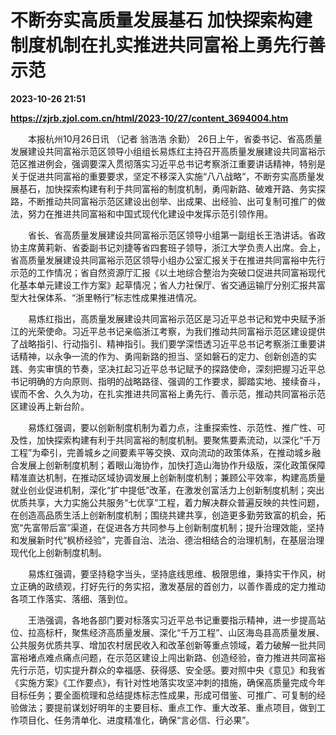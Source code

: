 # 不断夯实高质量发展基石 加快探索构建制度机制在扎实推进共同富裕上勇先行善示范

**2023-10-26 21:51**

**https://zjrb.zjol.com.cn/html/2023-10/27/content_3694004.htm**

　　本报杭州10月26日讯 （记者 翁浩浩 余勤） 26日上午，省委书记、省高质量发展建设共同富裕示范区领导小组组长易炼红主持召开高质量发展建设共同富裕示范区推进例会，强调要深入贯彻落实习近平总书记考察浙江重要讲话精神，特别是关于促进共同富裕的重要要求，坚定不移深入实施“八八战略”，不断夯实高质量发展基石，加快探索构建有利于共同富裕的制度机制，勇闯新路、破难开路、务实探路，不断推动共同富裕示范区建设出创举、出成果、出经验、出可复制可推广的做法，努力在推进共同富裕和中国式现代化建设中发挥示范引领作用。

　　省长、省高质量发展建设共同富裕示范区领导小组第一副组长王浩讲话。省政协主席黄莉新、省委副书记刘捷等省四套班子领导，浙江大学负责人出席。会上，省高质量发展建设共同富裕示范区领导小组办公室汇报关于在推进共同富裕中先行示范的工作情况；省自然资源厅汇报《以土地综合整治为突破口促进共同富裕现代化基本单元建设工作方案》起草情况；省人力社保厅、省交通运输厅分别汇报共富型大社保体系、“浙里畅行”标志性成果推进情况。

　　易炼红指出，高质量发展建设共同富裕示范区是习近平总书记和党中央赋予浙江的光荣使命。习近平总书记亲临浙江考察，为我们推动共同富裕示范区建设提供了战略指引、行动指引、精神指引。我们要学深悟透习近平总书记考察浙江重要讲话精神，以永争一流的作为、勇闯新路的担当、坚如磐石的定力、创新创造的实践、务实审慎的节奏，坚决扛起习近平总书记赋予的探路使命，深刻把握习近平总书记明确的方向原则、指明的战略路径、强调的工作要求，脚踏实地、接续奋斗，锲而不舍、久久为功，在扎实推进共同富裕上勇先行、善示范，推动共同富裕示范区建设再上新台阶。

　　易炼红强调，要以创新制度机制为着力点，注重探索性、示范性、推广性、可及性，加快探索构建有利于共同富裕的制度机制。要聚焦要素流动，以深化“千万工程”为牵引，完善城乡之间要素平等交换、双向流动的政策体系，在推动城乡融合发展上创新制度机制；着眼山海协作，加快打造山海协作升级版，深化政策保障精准直达机制，在推动区域协调发展上创新制度机制；兼顾公平效率，构建高质量就业创业促进机制，深化“扩中提低”改革，在激发创富活力上创新制度机制；突出优质共享，大力实施公共服务“七优享”工程，着力解决群众普遍反映的共性问题，在创造高品质生活上创新制度机制；围绕共建共享，创造更多勤劳致富的机会，拓宽“先富带后富”渠道，在促进各方共同参与上创新制度机制；提升治理效能，坚持和发展新时代“枫桥经验”，完善自治、法治、德治相结合的治理机制，在基层治理现代化上创新制度机制。

　　易炼红强调，要坚持稳字当头，坚持底线思维、极限思维，秉持实干作风，树立正确的政绩观，打好先行的务实招，激发基层的首创力，以善作善成的定力推动各项工作落实、落细、落到位。

　　王浩强调，各地各部门要对标落实习近平总书记重要指示精神，进一步提高站位、拉高标杆，聚焦经济高质量发展、深化“千万工程”、山区海岛县高质量发展、公共服务优质共享、增加农村居民收入和改革创新等重点领域，着力破解一批共同富裕堵点难点痛点问题，在示范区建设上闯出新路、创造经验，奋力推进共同富裕先行示范，切实提升群众的幸福感、获得感、安全感。要对照中央《意见》和我省《实施方案》《工作要点》，有针对性地落实攻坚冲刺的措施，确保高质量完成今年目标任务；要全面梳理和总结提炼标志性成果，形成可借鉴、可推广、可复制的经验做法；要提前谋划好明年的主要目标、重点工作、重大改革、重点项目，做到工作项目化、任务清单化、进度精准化，确保“言必信、行必果”。